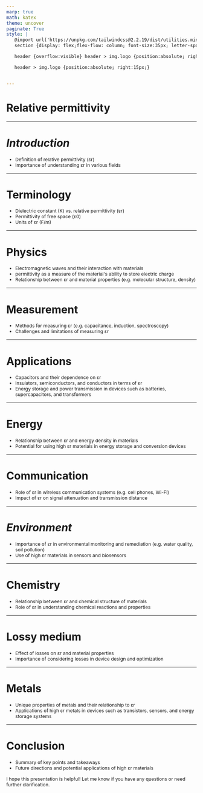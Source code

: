 ```yaml
---
marp: true
math: katex
theme: uncover
paginate: True
style: |
   @import url('https://unpkg.com/tailwindcss@2.2.19/dist/utilities.min.css');
   section {display: flex;flex-flow: column; font-size:35px; letter-spacing:1.4px;}

   header {overflow:visible} header > img.logo {position:absolute; right:15px;}

   header > img.logo {position:absolute; right:15px;}


---
```

<!-- backgroundImage: url('backgrounds/wwwatercolor (10).png') -->
<!-- _class: lead -->

 # Relative permittivity

---
<style scoped>p,li {font-size:0.92em}</style>

 # _Introduction_
- Definition of relative permittivity (εr)
- Importance of understanding εr in various fields


---
<style scoped>p,li {font-size:0.88em}</style>

 # Terminology

- Dielectric constant (K) vs. relative permittivity (εr)
- Permittivity of free space (ε0)
- Units of εr (F/m)

---
<style scoped>p,li {font-size:0.88em}</style>

 # Physics

- Electromagnetic waves and their interaction with materials
- permittivity as a measure of the material's ability to store electric charge
- Relationship between εr and material properties (e.g. molecular structure, density)

---
<style scoped>p,li {font-size:0.92em}</style>

 # Measurement

- Methods for measuring εr (e.g. capacitance, induction, spectroscopy)
- Challenges and limitations of measuring εr

---
<style scoped>p,li {font-size:0.88em}</style>

 # **Applications**

- Capacitors and their dependence on εr
- Insulators, semiconductors, and conductors in terms of εr
- Energy storage and power transmission in devices such as batteries, supercapacitors, and transformers

---
<style scoped>p,li {font-size:0.92em}</style>

 # Energy
- Relationship between εr and energy density in materials
- Potential for using high εr materials in energy storage and conversion devices


---
<style scoped>p,li {font-size:0.92em}</style>

 # Communication
- Role of εr in wireless communication systems (e.g. cell phones, Wi-Fi)
- Impact of εr on signal attenuation and transmission distance


---
<style scoped>p,li {font-size:0.92em}</style>

 # _Environment_

- Importance of εr in environmental monitoring and remediation (e.g. water quality, soil pollution)
- Use of high εr materials in sensors and biosensors

---
<style scoped>p,li {font-size:0.92em}</style>

 # Chemistry

- Relationship between εr and chemical structure of materials
- Role of εr in understanding chemical reactions and properties

---
<style scoped>p,li {font-size:0.92em}</style>

 # Lossy medium

- Effect of losses on εr and material properties
- Importance of considering losses in device design and optimization

---
<style scoped>p,li {font-size:0.92em}</style>

 # Metals

- Unique properties of metals and their relationship to εr
- Applications of high εr metals in devices such as transistors, sensors, and energy storage systems

---
<style scoped>p,li {font-size:0.88em}</style>

 # Conclusion

- Summary of key points and takeaways
- Future directions and potential applications of high εr materials

I hope this presentation is helpful! Let me know if you have any questions or need further clarification.